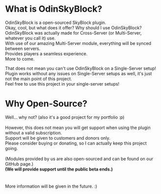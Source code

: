 # What is OdinSkyBlock?
OdinSkyBlock is a open-sourced SkyBlock plugin.<br>
Okay, cool, but what does it offer? Why should I use OdinSkyBlock?<br>
OdinSkyBlock was actually made for Cross-Server (or Multi-Server, whatever you call it) use.<br>
With use of our amazing Multi-Server module, everything will be synced between servers.<br>
Provides players a seamless experience.<br>
More to come.

That does not mean you can't use OdinSkyBlock on a Single-Server setup!<br>
Plugin works without any issues on Single-Server setups as well, it's just not the main point of this project.<br>
Feel free to use this project in your single-server setups!

# Why Open-Source?
Well... why not? (also it's a good project for my portfolio :p)<br><br>
However, this does not mean you will get support when using the plugin without a valid subscription.<br>
Support will be given to customers and donors only.<br>
Please consider buying or donating, so I can actually keep this project going.<br><br>
(Modules provided by us are also open-sourced and can be found on our GitHub page.)<br>
**(We will provide support until the public beta ends.)**<br>

#

More information will be given in the future. :)
